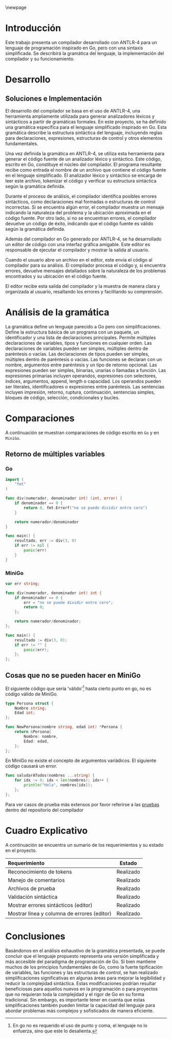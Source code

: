\newpage

# Introducción

Este trabajo presenta un compilador desarrollado con ANTLR-4 para un lenguaje de
programación inspirado en Go, pero con una sintaxis simplificada. Se describirá la
gramática del lenguaje, la implementación del compilador y su funcionamiento.

# Desarrollo

## Soluciones e Implementación

El desarrollo del compilador se basa en el uso de ANTLR-4, una herramienta
ampliamente utilizada para generar analizadores léxicos y sintácticos a partir de
gramáticas formales. En este proyecto, se ha definido una gramática específica para
el lenguaje simplificado inspirado en Go. Esta gramática describe la estructura
sintáctica del lenguaje, incluyendo reglas para declaraciones, expresiones,
estructuras de control y otros elementos fundamentales.

Una vez definida la gramática en ANTLR-4, se utiliza esta herramienta para generar el
código fuente de un analizador léxico y sintáctico. Este código, escrito en Go,
constituye el núcleo del compilador. El programa resultante recibe como entrada el
nombre de un archivo que contiene el código fuente en el lenguaje simplificado. El
analizador léxico y sintáctico se encarga de leer este archivo, tokenizar el código y
verificar su estructura sintáctica según la gramática definida.

Durante el proceso de análisis, el compilador identifica posibles errores
sintácticos, como declaraciones mal formadas o estructuras de control incorrectas. Si
se encuentra algún error, el compilador muestra un mensaje indicando la naturaleza
del problema y la ubicación aproximada en el código fuente. Por otro lado, si no se
encuentran errores, el compilador devuelve un código de éxito, indicando que el
código fuente es válido según la gramática definida.

Además del compilador en Go generado por ANTLR-4, se ha desarrollado un editor de
código con una interfaz gráfica amigable. Este editor es responsable de ejecutar el
compilador y mostrar la salida al usuario.

Cuando el usuario abre un archivo en el editor, este envía el código al compilador
para su análisis. El compilador procesa el código y, si encuentra errores, devuelve
mensajes detallados sobre la naturaleza de los problemas encontrados y su ubicación
en el código fuente.

El editor recibe esta salida del compilador y la muestra de manera clara y organizada
al usuario, resaltando los errores y facilitando su comprensión. 

# Análisis de la gramática

La gramática define un lenguaje parecido a Go pero con simplificaciones. Define la
estructura básica de un programa con un paquete, un identificador y una lista de
declaraciones principales. Permite múltiples declaraciones de variables, tipos y
funciones en cualquier orden. Las declaraciones de variables pueden ser simples,
múltiples dentro de paréntesis o vacías. Las declaraciones de tipos pueden ser
simples, múltiples dentro de paréntesis o vacías. Las funciones se declaran con un
nombre, argumentos entre paréntesis y un tipo de retorno opcional. Las expresiones
pueden ser simples, binarias, unarias o llamadas a función. Las expresiones primarias
incluyen operandos, expresiones con selectores, índices, argumentos, append, length o
capacidad. Los operandos pueden ser literales, identificadores o expresiones entre
paréntesis. Las sentencias incluyen impresión, retorno, ruptura, continuación,
sentencias simples, bloques de código, selección, condicionales y bucles.

<!-- ## Root -->

<!-- La regla root define la estructura básica del programa, que consiste en un paquete -->
<!-- seguido de un identificador y una lista de declaraciones principales -->
<!-- (topDeclarationList). -->

<!-- ## Declaraciones principales (topDeclarationList) -->

<!-- Esta regla permite la presencia de múltiples declaraciones de variables, tipos y -->
<!-- funciones en cualquier orden. -->

<!-- ## Declaración de variables (variableDecl) -->

<!-- Esta regla define la sintaxis para la declaración de variables. Puede ser una -->
<!-- declaración de una sola variable con tipo y valor (VAR singleVarDecl SEMICOLON), una -->
<!-- declaración de múltiples variables dentro de paréntesis (VAR LEFTPARENTHESIS -->
<!-- innerVarDecls RIGHTPARENTHESIS SEMICOLON) o una declaración de variables vacía (VAR -->
<!-- LEFTPARENTHESIS RIGHTPARENTHESIS SEMICOLON). -->

<!-- ## Declaración de tipos (typeDecl) -->

<!-- Esta regla define la sintaxis para la declaración de tipos. Puede ser una declaración -->
<!-- de un solo tipo (TYPE singleTypeDecl SEMICOLON), una declaración de múltiples tipos -->
<!-- dentro de paréntesis (TYPE LEFTPARENTHESIS innerTypeDecls RIGHTPARENTHESIS SEMICOLON) -->
<!-- o una declaración de tipos vacía (TYPE LEFTPARENTHESIS RIGHTPARENTHESIS SEMICOLON). -->

<!-- ## Declaración de funciones (funcDecl) -->

<!-- Esta regla define la sintaxis para la declaración de funciones. Consiste en una -->
<!-- declaración frontal de función (funcFrontDecl) seguida de un bloque de código (block) -->
<!-- y un punto y coma. -->

<!-- ## Declaración frontal de función (funcFrontDecl) -->

<!-- Esta regla define la sintaxis para la declaración frontal de una función, que incluye -->
<!-- el nombre de la función, los argumentos entre paréntesis (funcArgsDecls) y el tipo de -->
<!-- retorno opcional (declType). -->

<!-- ## Argumentos de función (funcArgsDecls) -->

<!-- Esta regla define la sintaxis para los argumentos de una función, que consiste en una -->
<!-- lista de declaraciones de variables sin expresiones (singleVarDeclNoExps) separadas -->
<!-- por comas. -->

<!-- ## Tipos de declaración (declType) -->

<!-- Esta regla define la sintaxis para los tipos de declaración, que puede ser un tipo -->
<!-- entre paréntesis (LEFTPARENTHESIS declType RIGHTPARENTHESIS), un identificador -->
<!-- (IDENTIFIER), un tipo de slice (sliceDeclType), un tipo de array (arrayDeclType) o un -->
<!-- tipo de estructura (structDeclType). -->

<!-- ## Expresiones (expression) -->

<!-- Esta regla define la sintaxis para las expresiones en el lenguaje. Puede ser una -->
<!-- expresión primaria (primaryExpression), una expresión binaria (expression op -->
<!-- expression), una expresión unaria (op expression), o una llamada a función -->
<!-- (identifierList arguments). -->

<!-- ## Expresiones primarias (primaryExpression) -->

<!-- Esta regla define la sintaxis para las expresiones primarias, que pueden ser un -->
<!-- operando (operand), una expresión con selector (primaryExpression selector), una -->
<!-- expresión con índice (primaryExpression index), una expresión con argumentos -->
<!-- (primaryExpression arguments), una expresión de append (appendExpression), una -->
<!-- expresión de length (lengthExpression) o una expresión de capacidad (capExpression). -->

<!-- ## Operandos (operand) -->

<!-- Esta regla define la sintaxis para los operandos de las expresiones, que pueden ser -->
<!-- literales (literal), identificadores (IDENTIFIER) o expresiones entre paréntesis -->
<!-- (LEFTPARENTHESIS expression RIGHTPARENTHESIS). -->

<!-- ## Literales (literal) -->

<!-- Esta regla define la sintaxis para los literales, que pueden ser literales enteros -->
<!-- (INTLITERAL), literales flotantes (FLOATLITERAL), literales de caracteres -->
<!-- (RUNELITERAL), literales de cadenas de caracteres en bruto (RAWSTRINGLITERAL) o -->
<!-- literales de cadenas de caracteres interpretadas (INTERPRETEDSTRINGLITERAL). -->

<!-- ## Sentencias (statement) -->

<!-- Esta regla define la sintaxis para las diferentes sentencias en el lenguaje, como -->
<!-- sentencias de impresión (PRINT), sentencias de retorno (RETURN), sentencias de -->
<!-- ruptura (BREAK), sentencias de continuación (CONTINUE), sentencias simples -->
<!-- (simpleStatement), bloques de código (block), sentencias de selección (switch), -->
<!-- sentencias condicionales (ifStatement) y bucles (loop). -->

# Comparaciones

A continuación se muestran comparaciones de código escrito en `Go` y en `MiniGo`.


## Retorno de múltiples variables

### Go

```{.go .numberLines}
import (
    "fmt"
)

func div(numerador, denominador int) (int, error) {
    if denominador == 0 {
        return 0, fmt.Errorf("no se puede dividir entre cero")
    }

    return numerador/denominador
}

func main() {
    resultado, err := div(3, 0)
    if err != nil {
        panic(err)
    }
}
```


### MiniGo

```{.go .numberLines}
var err string;

func div(numerador, denominador int) int {
    if denominador == 0 {
        err = "no se puede dividir entre cero";
        return 0;
    };

    return numerador/denominador;
};

func main() {
    resultado := div(3, 0);
    if err != "" {
        panic(err);
    };
};
```


## Cosas que no se pueden hacer en MiniGo

El siguiente código que sería 'válido'[^semicolon] hasta cierto punto en go, no es
código válido de MiniGo.

```{.go .numberLines}
type Persona struct {
    Nombre string;
    Edad int;
};

func NewPersona(nombre string, edad int) *Persona {
    return &Persona{
        Nombre: nombre,
        Edad: edad,
    };
};


```
En MiniGo no existe el concepto de argumentos variádicos. El siguiente código causará
un error.

```{.go .numberLines}
func saludarATodos(nombres ...string) {
    for idx := 0; idx < len(nombres); idx++ {
        println("Hola", nombres[idx]);
    };
};
```

Para ver casos de prueba más extensos por favor referirse a las
[pruebas](https://github.com/zSnails/minigo/tree/master/tests) dentro del
repositorio del compilador

[^semicolon]: En go no es requerido el uso de punto y coma, el lenguaje no lo
    enfuerza, sino que este lo desalienta.


# Cuadro Explicativo

A continuación se encuentra un sumario de los requerimientos y su estado en el
proyecto.

|Requerimiento|Estado|
|:-|:-:|
|Reconocimiento de tokens|Realizado|
|Manejo de comentarios|Realizado|
|Archivos de prueba|Realizado|
|Validación sintáctica|Realizado|
|Mostrar errores sintácticos (editor)|Realizado|
|Mostrar línea y columna de errores (editor)|Realizado|

# Conclusiones 

Basándonos en el análisis exhaustivo de la gramática presentada, se puede concluir
que el lenguaje propuesto representa una versión simplificada y más accesible del
paradigma de programación de Go. Si bien mantiene muchos de los principios
fundamentales de Go, como la fuerte tipificación de variables, las funciones y las
estructuras de control, se han realizado simplificaciones significativas en algunas
áreas para mejorar la legibilidad y reducir la complejidad sintáctica. Estas
modificaciones podrían resultar beneficiosas para aquellos nuevos en la programación
o para proyectos que no requieran toda la complejidad y el rigor de Go en su forma
tradicional. Sin embargo, es importante tener en cuenta que estas simplificaciones
también pueden limitar la capacidad del lenguaje para abordar problemas más complejos
y sofisticados de manera eficiente.

